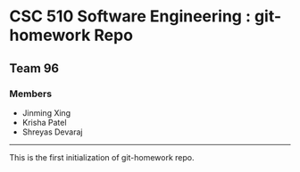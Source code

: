 # CSC 510 Software Engineering : git-homework Repo

## Team 96

### Members
- Jinming Xing
- Krisha Patel
- Shreyas Devaraj 
---

This is the first initialization of git-homework repo.